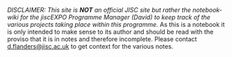 _DISCLAIMER: This site is **NOT** an official JISC site but rather the notebook-wiki for the jiscEXPO Programme Manager (David) to keep track of the various projects taking place within this programme._ As this is a notebook it is only intended to make sense to its author and should be read with the proviso that it is in notes and therefore incomplete.  Please contact d.flanders@jisc.ac.uk to get context for the various notes.